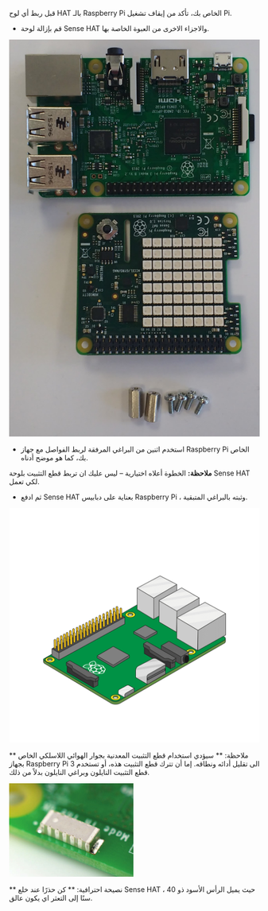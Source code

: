 قبل ربط أي لوح HAT بالـ Raspberry Pi الخاص بك، تأكد من إيقاف تشغيل Pi.

+ قم بإزالة لوحة Sense HAT والاجزاء الاخرى من العبوة الخاصة بها.

![اجزاء Sense HAT](images/sensehat-parts.png)

+ استخدم اثنين من البراغي المرفقة لربط الفواصل مع جهاز Raspberry Pi الخاص بك، كما هو موضح أدناه.

**ملاحظة:** الخطوة أعلاه اختيارية – ليس عليك ان تربط قطع التثبيت بلوحة Sense HAT لكي تعمل.

+ ثم ادفع Sense HAT بعناية على دبابيس Raspberry Pi ، وثبته بالبراغي المتبقية.

![ربط لوحة Sense HAT](images/animated_sense_hat.gif)

** ملاحظة: ** سيؤدي استخدام قطع التثبيت المعدنية بجوار الهوائي اللاسلكي الخاص بجهاز Raspberry Pi 3 الى تقليل أدائه ونطاقه. إما أن تترك قطع التثبيت هذه، أو تستخدم قطع التثبيت النايلون وبراغي النايلون بدلاً من ذلك.

![هوائي Raspberry Pi 3 wifi](images/pi3-wifi.png)

** نصيحة احترافية: ** كن حذرًا عند خلع Sense HAT ، حيث يميل الرأس الأسود ذو 40 سنًا إلى التعثر اي يكون عالق.
